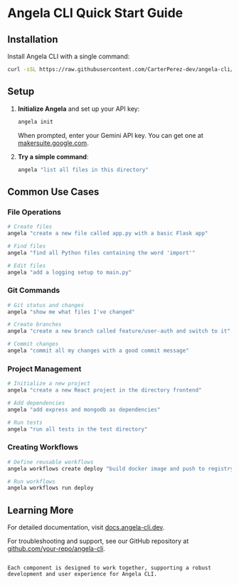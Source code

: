 # Angela CLI Quick Start Guide

## Installation

Install Angela CLI with a single command:

```bash
curl -sSL https://raw.githubusercontent.com/CarterPerez-dev/angela-cli/main/scripts/install-quick.sh | bash
```

## Setup

1. **Initialize Angela** and set up your API key:

   ```bash
   angela init
   ```

   When prompted, enter your Gemini API key. You can get one at [makersuite.google.com](https://makersuite.google.com/).

2. **Try a simple command**:

   ```bash
   angela "list all files in this directory"
   ```

## Common Use Cases

### File Operations

```bash
# Create files
angela "create a new file called app.py with a basic Flask app"

# Find files
angela "find all Python files containing the word 'import'"

# Edit files
angela "add a logging setup to main.py"
```

### Git Commands

```bash
# Git status and changes
angela "show me what files I've changed"

# Create branches
angela "create a new branch called feature/user-auth and switch to it"

# Commit changes
angela "commit all my changes with a good commit message"
```

### Project Management

```bash
# Initialize a new project
angela "create a new React project in the directory frontend"

# Add dependencies
angela "add express and mongodb as dependencies"

# Run tests
angela "run all tests in the test directory"
```

### Creating Workflows

```bash
# Define reusable workflows
angela workflows create deploy "build docker image and push to registry"

# Run workflows
angela workflows run deploy
```

## Learning More

For detailed documentation, visit [docs.angela-cli.dev](https://docs.angela-cli.dev).

For troubleshooting and support, see our GitHub repository at [github.com/your-repo/angela-cli](https://github.com/your-repo/angela-cli).
```

Each component is designed to work together, supporting a robust development and user experience for Angela CLI.
